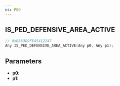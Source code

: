 ```yaml
---
ns: PED
---
```

## IS_PED_DEFENSIVE_AREA_ACTIVE

```c
// 0xBA63D9FE45412247
Any IS_PED_DEFENSIVE_AREA_ACTIVE(Any p0, Any p1);
```

## Parameters
* **p0**:
* **p1**:

